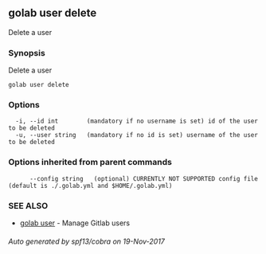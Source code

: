 ## golab user delete

Delete a user

### Synopsis


Delete a user

```
golab user delete
```

### Options

```
  -i, --id int        (mandatory if no username is set) id of the user to be deleted
  -u, --user string   (mandatory if no id is set) username of the user to be deleted
```

### Options inherited from parent commands

```
      --config string   (optional) CURRENTLY NOT SUPPORTED config file (default is ./.golab.yml and $HOME/.golab.yml)
```

### SEE ALSO
* [golab user](golab_user.md)	 - Manage Gitlab users

###### Auto generated by spf13/cobra on 19-Nov-2017
